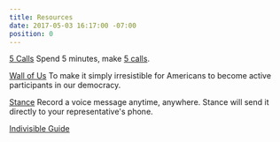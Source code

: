 ```yaml
---
title: Resources
date: 2017-05-03 16:17:00 -07:00
position: 0
---
```


[5 Calls](https://5calls.org)
Spend 5 minutes, make [5 calls](https://5calls.org).

[Wall of Us](https://www.wall-of-us.org) To make it simply irresistible for Americans to become active participants in our democracy. 

[Stance](http://www.takeastance.us) Record a voice message anytime, anywhere. Stance will send it directly to your representative's phone.

[Indivisible Guide](https://www.indivisibleguide.com)